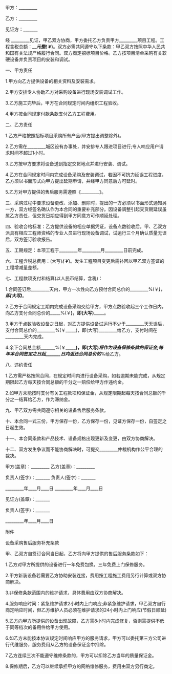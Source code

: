 
 


甲方：_________


乙方：_________


见证方：_______


经 _________见证，甲乙双方协商，甲方委托乙方负责甲方_________项目工程。工程含税总额：_________元整(￥_______)。双方必需共同遵守以下条款：甲乙双方按照中华人民共和国有关法规严格履行合同。双方商定招标项目价格。乙方按项目清单采购有关软硬设备并负责项目的安装和调试。


一、甲方责任


1.甲方向乙方提供设备的相关资料及安装需求。


2.甲方安排专人协助乙方对采购设备进行现场安装调试工作。


3.乙方施工完毕后，甲方在合同规定时间内组织工程验收。


4.甲方按合同规定付款条款支付乙方工程费用。


二、乙方责任


1.乙方严格按照招标项目采购所有产品(甲方提出调整除外)。


2.乙方需在_________城区设有办事处，并安排专人跟进项目进行;专人响应用户请求时间不超过1小时。


3.乙方按甲方要求将设备送到指定交货地点并进行安装、调试。


4.乙方在合同规定时间内完成设备采购及安装调试，若因不可抗力延误工程进度，乙方须以书面形式向甲方提出延期申请，并经甲方同意后方可延时。


5.乙方对甲方提供的售后服务需遵照《_________》。


三、采购过程中要求设备更改、添加、删除时，提出的一方必须以书面形式通知另一方，双方经签名确认作为本合同的重要补充部分。因设备调整引起交货期延误虽属乙方责任，但交货日期应得到甲方同意方可作顺延处理。


四、验收合格标准：乙方提供设备的相应单据凭证，设备点数验收后，甲、乙双方派具有相应工程师资格的专业人员进行现场设备调试，试运行三个月确认质量无误后，双方签订验收报告。


五、工期规定：本项工程于_________年_________月_________日前完成。


六、工程含税总费用：(大写)_________(￥_________)。发生工程项目变更后需补回以甲乙双方签证的工程增减量差额。


七、工程款项支付和结算(以人民币结算，含税)：


1.合同签订后_________天内，甲方一次性向乙方预付合同总价的_________%(￥_________)，即(大写)_________。


2.乙方于合同规定工期内完成设备采购交给甲方，甲方点数验收起三个工作日内，向乙方支付合同总价的_____%(￥____)，即(大写)_________。


3.甲方于点数验收设备之日起，对乙方提供设备试运行不少于_________天无误后，支付合同总价的_________%(￥_____)，即(大写)_________给乙方，支付时间在_________天内完成。


4.余下合同总金额_______%(￥_______)，即(大写)_______将作为设备保修条款的保证金;每年本合同签定之日起_______日内返还合同总价的_________%给乙方。


八、违约责任


1.乙方需严格按照合同，在规定时间内进行设备采购，如若逾期未能完成，从规定期限起乙方每天按合同总额的千分之一赔偿给甲方作违约金。


2.如甲方未能按时支付有关工程款项和保证金，从规定限期起每天按合同总额的千分之一结算给乙方，作为滞纳金。


九、甲乙双方需共同遵守相关的设备售后服务条款。


十、本合同一式三份，甲方保存一份，乙方保存一份，见证方保存一份，自签定之日起生效。


十一、本合同条款和产品技术、设备规格出现更新及变更，由双方协商解决。


十二、双方发生争议而不能协商解决时，可提交_________仲裁机构作公平合理的裁决。


甲方(盖章)：_________ 乙方(盖章)：_________


负责人(签字)：_______ 负责人(签字)：_______


_________年____月____日 _________年____月____日


见证方(盖章)：_______


负责人(签字)：_______


_________年____月____日


附件


设备采购售后服务补充条款


甲、乙双方自签订合同当日起，乙方将向甲方提供的售后服务条款如下：


1.乙方对甲方所提供的设备进行一年免费包换，三年免费上门保修服务。


2.甲方新装设备若需要乙方协助安装连接，费用按工程施工费用另行计算或双方协商解决。


3.非保修条款范围内的维护请求，具体费用由双方协商解决。


4.服务响应时间：紧急维护请求2小时内上门响应;非紧急维护请求，甲乙双方自行商定响应时间，但乙方维护人员必须在维护请求的24小时内上门响应(节假日顺延)


5.乙方向甲方所提供的设备出现故障，乙方需8小时内完成修复，否则需提供不低于同等档次的备用件给甲方使用。


6.如乙方未能按本协议规定时间响应甲方的服务请求，甲方可以委托第三方公司进行代维服务，服务费用从乙方的设备保证金中扣除。


7.乙方连续三次不能遵守维修条款的，甲方可以扣除乙方当年的质量保证金。


8.保修期后，乙方可以继续承担甲方的网络维修服务，费用由双方另行商定。
 


 

 
 
 
 
 
  


  
 

  


  


  
 
 
 
 

